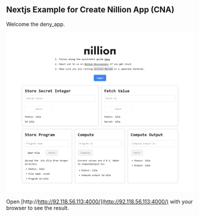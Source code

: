 ## Nextjs Example for Create Nillion App (CNA)

Welcome the deny_app.

![Example Demo](https://github.com/denymosh/secret_addition/blob/main/public/deny_app.jpg)

Open [http://http://92.118.56.113:4000/](http://92.118.56.113:4000/) with your browser to see the result.
